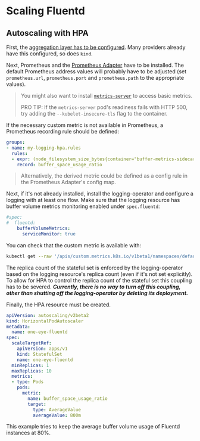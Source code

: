 # Scaling Fluentd

## Autoscaling with HPA

First, the [aggregation layer has to be configured](https://kubernetes.io/docs/tasks/extend-kubernetes/configure-aggregation-layer/).
Many providers already have this configured, so does `kind`.

Next, Prometheus and the [Prometheus Adapter](https://github.com/kubernetes-sigs/prometheus-adapter) have to be installed.
The default Prometheus address values will probably have to be adjusted (set `prometheus.url`, `prometheus.port` and `prometheus.path` to the appropriate values).

> You might also want to install [`metrics-server`](https://github.com/kubernetes-sigs/metrics-server) to access basic metrics.
>
> PRO TIP: If the `metrics-server` pod's readiness fails with HTTP 500, try adding the `--kubelet-insecure-tls` flag to the container.

If the necessary custom metric is not available in Prometheus, a Prometheus recording rule should be defined:
```yaml
groups:
- name: my-logging-hpa.rules
  rules:
  - expr: (node_filesystem_size_bytes{container="buffer-metrics-sidecar",mountpoint="/buffers"}-node_filesystem_free_bytes{container="buffer-metrics-sidecar",mountpoint="/buffers"})/node_filesystem_size_bytes{container="buffer-metrics-sidecar",mountpoint="/buffers"}
    record: buffer_space_usage_ratio
```

> Alternatively, the derived metric could be defined as a config rule in the Prometheus Adapter's config map.

Next, if it's not already installed, install the logging-operator and configure a logging with at least one flow.
Make sure that the logging resource has buffer volume metrics monitoring enabled under `spec.fluentd`:
```yaml
#spec:
#  fluentd:
    bufferVolumeMetrics:
      serviceMonitor: true
```

You can check that the custom metric is available with:
```sh
kubectl get --raw '/apis/custom.metrics.k8s.io/v1beta1/namespaces/default/pods/*/buffer_space_usage_ratio'
```

The replica count of the stateful set is enforced by the logging-operator based on the logging resource's replica count (even if it's not set explicitly).
To allow for HPA to control the replica count of the stateful set this coupling has to be severed.
***Currently, there is no way to turn off this coupling, other than shutting off the logging-operator by deleting its deployment.***

Finally, the HPA resource must be created.
```yaml
apiVersion: autoscaling/v2beta2
kind: HorizontalPodAutoscaler
metadata:
  name: one-eye-fluentd
spec:
  scaleTargetRef:
    apiVersion: apps/v1
    kind: StatefulSet
    name: one-eye-fluentd
  minReplicas: 1
  maxReplicas: 10
  metrics:
  - type: Pods
    pods:
      metric:
        name: buffer_space_usage_ratio
        target:
          type: AverageValue
          averageValue: 800m
```
This example tries to keep the average buffer volume usage of Fluentd instances at 80%.
